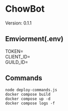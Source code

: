 # ChowBot

Version: 0.1.1

## Emviorment(.env)

TOKEN=
<br>
CLIENT_ID=
<br>
GUILD_ID=

## Commands

`node deploy-commands.js`
<br>
`docker compose build`
<br>
`docker compose up -d`
<br>
`docker compose logs -f`

